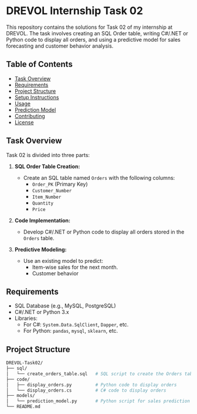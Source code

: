 # DREVOL Internship Task 02

This repository contains the solutions for Task 02 of my internship at DREVOL. The task involves creating an SQL Order table, writing C#/.NET or Python code to display all orders, and using a predictive model for sales forecasting and customer behavior analysis.

## Table of Contents

- [Task Overview](#task-overview)
- [Requirements](#requirements)
- [Project Structure](#project-structure)
- [Setup Instructions](#setup-instructions)
- [Usage](#usage)
- [Prediction Model](#prediction-model)
- [Contributing](#contributing)
- [License](#license)

## Task Overview

Task 02 is divided into three parts:

1. **SQL Order Table Creation:**
   - Create an SQL table named `Orders` with the following columns:
     - `Order_PK` (Primary Key)
     - `Customer_Number`
     - `Item_Number`
     - `Quantity`
     - `Price`

2. **Code Implementation:**
   - Develop C#/.NET or Python code to display all orders stored in the `Orders` table.

3. **Predictive Modeling:**
   - Use an existing model to predict:
     - Item-wise sales for the next month.
     - Customer behavior

## Requirements

- SQL Database (e.g., MySQL, PostgreSQL)
- C#/.NET or Python 3.x
- Libraries:
  - For C#: `System.Data.SqlClient`, `Dapper`, etc.
  - For Python: `pandas`, `mysql`, `sklearn`, etc.

## Project Structure

```bash
DREVOL-Task02/
├── sql/
│   └── create_orders_table.sql   # SQL script to create the Orders table
├── code/
│   ├── display_orders.py         # Python code to display orders
│   └── display_orders.cs         # C# code to display orders
├── models/
│   └── prediction_model.py       # Python script for sales prediction and customer behavior analysis
└── README.md
